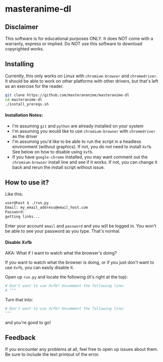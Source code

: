 # masteranime-dl

## Disclaimer

This software is for educational purposes ONLY.
It does NOT come with a warranty, express or implied.
Do NOT use this software to download copyrighted works.


## Installing

Currently, this only works on Linux with `chromium-browser` and `chromedriver`.
It should be able to work on other platforms with other drivers,
but that's left as an exercise for the reader.

```bash
git clone https://github.com/masteranonime/masteranime-dl
cd masteranime-dl
./install_prereqs.sh
```


#### Installation Notes:

* I'm assuming `git` and `python` are already installed on your system
* I'm assuming you would like to use `chromium-browser` with `chromedriver` as the driver
* I'm assuming you'd like to be able to run the script in a headless environment (without graphics).
If not, you do not need to install `Xvfb`.
See below on how to disable using `Xvfb`.
* If you have `google-chrome` installed, you may want comment out the `chromium-browser` install line and see if it works.
If not, you can change it back and rerun the install script without issue.


## How to use it?

Like this:

```bash
user@host $ ./run.py
Email: my_email_address@email_host.com
Password: 
getting links...
```

Enter your account `email` and `password` and you will be logged in.
You won't be able to see your password as you type.
That's normal.


#### Disable Xvfb

AKA: What if I want to watch what the browser's doing?

If you want to watch what the browser is doing,
or if you just don't want to use `Xvfb`,
you can easily disable it.

Open up `run.py` and locate the following (it's right at the top):

```python
# Don't want to use Xvfb? Uncomment the following line:
# """
```

Turn that into:


```python
# Don't want to use Xvfb? Uncomment the following line:
"""
```

and you're good to go!


## Feedback

If you encounter any problems at all, feel free to open up issues about them.
Be sure to include the text printout of the error.


